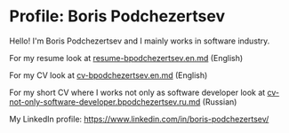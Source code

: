 # Profile: Boris Podchezertsev

Hello!
I'm Boris Podchezertsev and I mainly works in software industry.

For my resume look at [resume-bpodchezertsev.en.md](resume-bpodchezertsev.en.md) (English) 

For my CV look at [cv-bpodchezertsev.en.md](cv-bpodchezertsev.en.md) (English)

For my short CV where I works not only as software developer look at [cv-not-only-software-developer.bpodchezertsev.ru.md](cv-not-only-software-developer.bpodchezertsev.ru.md) (Russian)

My LinkedIn profile: https://www.linkedin.com/in/boris-podchezertsev/


